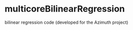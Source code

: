 multicoreBilinearRegression
===========================

bilinear regression code (developed for the Azimuth project)
